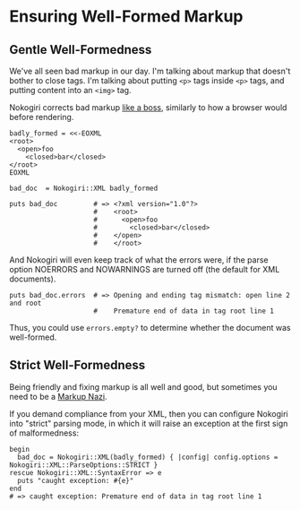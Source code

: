 # Ensuring Well-Formed Markup

## Gentle Well-Formedness

We've all seen bad markup in our day. I'm talking about markup that
doesn't bother to close tags. I'm talking about putting `<p>` tags
inside `<p>` tags, and putting content into an `<img>` tag.

Nokogiri corrects bad markup [like a boss][], similarly to how a browser
would before rendering.

  [like a boss]: http://www.youtube.com/watch?v=UTiA1DtB1xk

    badly_formed = <<-EOXML
    <root>
      <open>foo
        <closed>bar</closed>
    </root>
    EOXML
    
    bad_doc  = Nokogiri::XML badly_formed
    
    puts bad_doc         # => <?xml version="1.0"?>
                         #    <root>
                         #      <open>foo
                         #        <closed>bar</closed>
                         #    </open>  
                         #    </root>
    
And Nokogiri will even keep track of what the errors were, if the
parse option NOERRORS and NOWARNINGS are turned off (the default for
XML documents).

    puts bad_doc.errors  # => Opening and ending tag mismatch: open line 2 and root
                         #    Premature end of data in tag root line 1


Thus, you could use `errors.empty?` to determine whether the document was well-formed.

## Strict Well-Formedness

Being friendly and fixing markup is all well and good, but sometimes
you need to be a [Markup Nazi][soup-nazi].

  [soup-nazi]: http://en.wikipedia.org/wiki/The_Soup_Nazi

If you demand compliance from your XML, then you can configure
Nokogiri into "strict" parsing mode, in which it will raise an
exception at the first sign of malformedness:

    begin
      bad_doc = Nokogiri::XML(badly_formed) { |config| config.options = Nokogiri::XML::ParseOptions::STRICT }
    rescue Nokogiri::XML::SyntaxError => e
      puts "caught exception: #{e}"
    end
    # => caught exception: Premature end of data in tag root line 1

